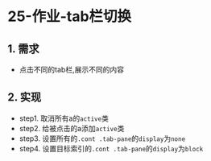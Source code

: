 # 25-作业-tab栏切换

## 1. 需求

- 点击不同的tab栏,展示不同的内容

## 2. 实现

- step1. 取消所有a的`active`类
- step2. 给被点击的a添加`active`类
- step3. 设置所有的`.cont .tab-pane`的`display`为`none`
- step4. 设置目标索引的`.cont .tab-pane`的`display`为`block`